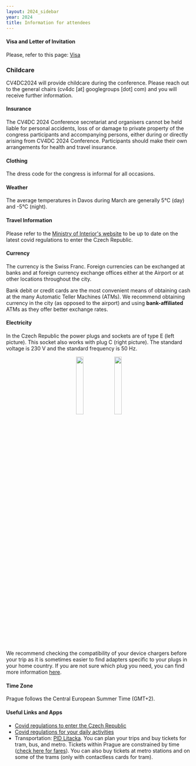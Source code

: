```yaml
---
layout: 2024_sidebar
year: 2024
title: Information for attendees
---
```


#### Visa and Letter of Invitation
Please, refer to this page: [Visa]({{site.url}}/{{page.year}}/visa)

### Childcare
CV4DC2024 will provide childcare during the conference. Please reach out to the
general chairs (cv4dc [at] googlegroups [dot] com) and you will receive further information. 

#### Insurance

The CV4DC 2024 Conference secretariat and organisers cannot be held liable for
personal accidents, loss of or damage to private property of the congress
participants and accompanying persons, either during or directly arising from
CV4DC 2024 Conference. Participants should make their own arrangements for health
and travel insurance.

#### Clothing
The dress code for the congress is informal for all occasions.

#### Weather
The average temperatures in Davos during March are
generally 5°C (day) and -5°C (night).

#### Travel Information

Please refer to the [Ministry of Interior's
website](https://www.mvcr.cz/mvcren/article/coronavirus-information-of-moi.aspx)
to be up to date on the latest covid regulations to enter the Czech Republic.

#### Currency
The currency is the Swiss Franc.
Foreign currencies can be exchanged at banks and at foreign currency exchange
offices either at the Airport or at other locations throughout the city.

Bank debit or credit cards are the most convenient means of obtaining cash at
the many Automatic Teller Machines (ATMs). 
We recommend obtaining currency in the city (as opposed to the airport) and 
using **bank-affiliated** ATMs as they offer better exchange rates.

#### Electricity

In the Czech Republic the power plugs and sockets are of type E (left picture). This socket
also works with plug C (right picture). The standard voltage is 230 V and the standard
frequency is 50 Hz.

<div class="col-md-12 assia" style="text-align: center">
<img src="{{site.url}}/img/2022/type_E.jpg" style="width:20%;"/>
<img src="{{site.url}}/img/2022/type_c_large.jpg" style="width:20%;"/>
</div>


We recommend checking the compatibility of your device chargers before your trip
as it is sometimes easier to find adapters specific to your plugs in your home
country. If you are not sure which plug you need, you can find more information
[here](https://www.power-plugs-sockets.com/czech-republic/).

#### Time Zone

Prague follows the Central European Summer Time (GMT+2).

#### Useful Links and Apps

- [Covid regulations to enter the Czech Republic](https://www.mvcr.cz/mvcren/article/coronavirus-information-of-moi.aspx)
- [Covid regulations for your daily activities](https://covid.gov.cz/en/)
- Transportation: [PID Litacka](https://app.pidlitacka.cz/). You can plan your trips and buy tickets for tram, bus, and metro. Tickets within Prague are constrained by time ([check here for fares](https://pid.cz/en/travelling-around-prague/?tab=1)). You can also buy tickets at metro stations and on some of the trams (only with contactless cards for tram).
